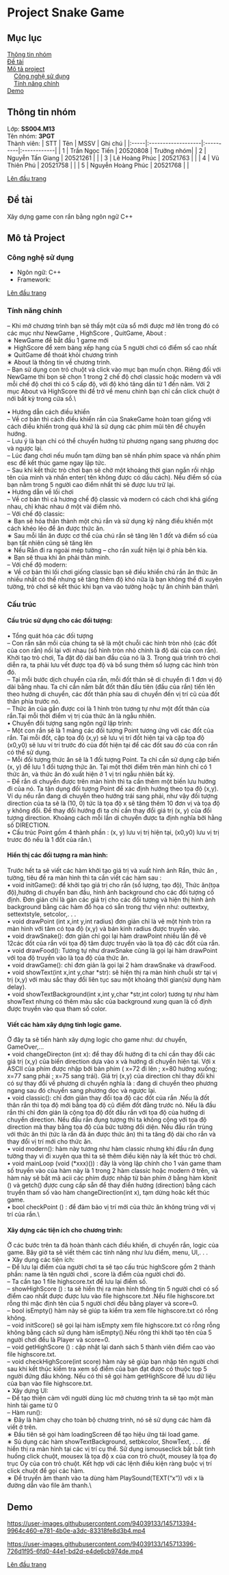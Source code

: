 # Project Snake Game
<a name="top"><a>
## Mục lục

[Thông tin nhóm](#info)\
[Đề tài](#topic)\
[Mô tả project](#project)\
&nbsp;&nbsp;&nbsp; [Công nghệ sử dụng](#use)\
&nbsp;&nbsp;&nbsp; [Tính năng chính](#main-feature)\
[Demo](#demo)

## Thông tin nhóm <a name="info"></a>

Lớp: **SS004.M13** \
Tên nhóm: **3PGT** \
Thành viên:
| STT  | Tên                | MSSV      | Ghi chú     |
|:-----|:-------------------|:----------|:------------|
|  1   |   Trần Ngọc Tiến   | 20520808  |  Trưởng nhóm|
|  2   |  Nguyễn Tấn Giang  | 20521261  |             |
|  3   |  Lê Hoàng Phúc     | 20521763  |             |
|  4   |    Vũ Thiên Phú    | 20521758  |             |
|  5   | Nguyễn Hoàng Phúc  | 20521768  |             |

[Lên đầu trang](#top)
## Đề tài <a name="topic"></a>

Xây dựng game con rắn bằng ngôn ngữ C++

## Mô tả Project <a name="project"></a>

### Công nghệ sử dụng <a name="use"></a>

- Ngôn ngữ: C++
- Framework: 

[Lên đầu trang](#top)
### Tính năng chính <a name="main-feature"></a>

– Khi mở chương trình bạn sẽ thấy một cửa sổ mới được mở lên trong đó có các mục như NewGame , HighScore , QuitGame, About :\
∗ NewGame để bắt đầu 1 game mới\
∗ HighScore để xem bảng xếp hạng của 5 người chơi có điểm số cao nhất\
∗ QuitGame để thoát khỏi chương trinh\
∗ About là thông tin về chương trinh.\
– Bạn sử dụng con trỏ chuột và click vào mục bạn muốn chọn. Riêng đối với NewGame thì bọn sẽ chọn 1 trong 2 chế độ chơi classic hoặc modern và với mỗi chế độ chơi thì có 5 cấp độ, với độ khó tăng dần từ 1 đến năm. Với 2 mục About và HighScore thì để trở về menu chinh bạn chỉ cần click chuột ở nới bất kỳ trong cửa sổ.\
  
• Hướng dẫn cách điều khiển\
– Về cơ bản thì cách điều khiển rắn của SnakeGame hoàn toan giống với cách điều khiển trong quá khứ là sử dụng các phím mũi tên để chuyển hướng.\
– Lưu ý là bạn chỉ có thể chuyển hướng từ phương ngang sang phương dọc và ngược lại.\
– Lúc đang chơi nếu muốn tạm dừng bạn sẽ nhấn phím space và nhấn phim esc để kết thúc game ngay lập tức.\
– Sau khi kết thức trò chơi bạn sẽ chờ một khoảng thời gian ngắn rồi nhập tên của minh và nhấn enter( tên không được có dấu cách). Nếu điểm số của bạn nằm trong 5 người cao điểm nhất thì sẽ được lưu trữ lại.\
• Hướng dẫn về lối chơi\
– Về cơ bản thì cả hương chế độ classic và modern có cách chơi khá giống nhau, chỉ khác nhau ở một vài điểm nhỏ.\
– Với chế độ classic:\
∗ Bạn sẽ hóa thân thành một chú rắn và sử dụng kỹ năng điều khiển một cách khéo léo để ăn được thức ăn.\
∗ Sau mỗi lần ăn được cơ thể của chú rắn sẽ tăng lên 1 đốt và điểm số của bạn tất nhiên cũng sẽ tăng lên\
∗ Nếu Rắn đi ra ngoài mép tường – cho rắn xuất hiện lại ở phía bên kia.\
∗ Bạn sẽ thua khi ăn phải thân minh.\
– Với chế độ modern:\
∗ Về cơ bản thì lối chơi giống classic bạn sẽ điều khiển chú rắn ăn thức ăn nhiều nhất có thể nhưng sẽ tăng thêm độ khó nữa là bạn không thể đi xuyên tường, trò chơi sẽ kết thúc khi bạn va vào tường hoặc tự ăn chính bản thân\

### Cấu trúc

#### Cấu trúc sử dụng cho các đối tượng:
• Tổng quát hóa các đối tượng\
– Con rắn săn mồi của chúng ta sẽ là một chuỗi các hình tròn nhỏ (các đốt của con rắn) nối lại với nhau (số hình tròn nhỏ chính là độ dài của con rắn). Khởi tạo trò chơi, Ta đặt độ dài ban đầu của nó là 3. Trong quá trình trò chơi diễn ra, ta phải lưu vết được tọa độ và bổ sung thêm số lượng các hình tròn đó.\
– Tại mỗi bước dịch chuyển của rắn, mỗi đốt thân sẽ di chuyển đi 1 đơn vị độ dài bằng nhau. Ta chỉ cần nắm bắt đốt thân đầu tiên (đầu của rắn) tiến lên theo hướng di chuyển, các đốt thân phía sau di chuyển đến vị trí cũ của đốt thân phía trước nó.\
– Thức ăn của gắn được coi là 1 hình tròn tương tự như một đốt thân của rắn.Tại mỗi thời điểm vị trị của thức ăn là ngẫu nhiên.\
• Chuyển đối tượng sang ngôn ngữ lập trình:\
– Một con rắn sẽ là 1 mảng các đối tượng Point tương ứng với các đốt của rắn. Tại mỗi đốt, cặp tọa độ (x,y) sẽ lưu vị trí đốt hiện tại và cặp tọa độ (x0,y0) sẽ lưu ví trí trước đó của đốt hiện tại để các đốt sau đó của con rắn có thể sử dụng.\
– Mỗi đối tượng thức ăn sẽ là 1 đối tượng Point. Ta chỉ cần sử dụng cặp biến (x, y) để lưu 1 đối tượng thức ăn. Tại một thời điểm trên màn hình chỉ có 1 thức ăn, và thức ăn đó xuất hiện ở 1 vị trí ngẫu nhiên bất kỳ.\
– Để rắn di chuyển được trên màn hình thì ta cần thêm một biến lưu hướng đi của nó. Ta tận dụng đối tượng Point để xác định hướng theo tọa độ (x,y). Ví dụ nếu rắn đang di chuyển theo hướng trái sang phải, như vậy đối tượng direction của ta sẽ là (10, 0) tức là tọa độ x sẽ tăng thêm 10 đơn vị và tọa độ y không đổi. Để thay đổi hướng đi ta chỉ cần thay đổi giá trị (x, y) của đối tượng direction. Khoảng cách mỗi lần di chuyển được ta định nghĩa bởi hằng số DIRECTION.\
• Cấu trúc Point gồm 4 thành phần : (x, y) lưu vị trị hiện tại, (x0,y0) lưu vị trị trươc đó nếu là 1 đốt của rắn.\
#### Hiển thị các đối tượng ra màn hình:
Trước hết ta sẽ viết các hàm khởi tạo giá trị và xuất hình ảnh Rắn, thức ăn , tường, tiêu đề ra màn hình thì ta cần viết các hàm sau :\
• void initGame(): để khởi tạo giá trị cho rắn (số lượng, tạo độ), Thức ăn(tọa độ),hướng di chuyển ban đầu, hình ảnh background cho các đối tượng cố định. Đơn giản chỉ là gán các giá trị cho các đối tượng và hiện thị hình ảnh background bằng các hàm đồ họa có sẵn trong thư viện như: outtextxy, settextstyle, setcolor,. . .\
• void drawPoint (int x,int y,int radius) đơn giản chỉ là vẽ một hình tròn ra màn hình với tâm có tọa độ (x,y) và bán kinh radius được truyền vào.\
• void drawSnake(): đơn giản chỉ gọi lại hàm drawPoint nhiều lần đề vẽ 12các đốt của rắn vói tọa độ tâm được truyền vào là tọa độ các đốt của rắn.\
• void drawFood(): Tương tự như drawSnake cũng là gọi lại hàm drawPoint với tọa độ truyền vào là tọa độ của thức ăn.\
• void drawGame(): chỉ đơn giản là gọi lại 2 hàm drawSnake và drawFood.\
• void showText(int x,int y,char *str): sẽ hiện thị ra màn hình chuỗi str tại vị trị (x,y) với màu sắc thay đổi liên tục sau một khoảng thời gian(sử dụng hàm delay).\
• void showTextBackground(int x,int y,char *str,int color) tương tự như hàm showText nhưng có thêm màu sắc của background xung quan là cố định được truyền vào qua tham số color.
#### Viết các hàm xây dựng tinh logic game.
Ở đây ta sẽ tiến hành xây dựng logic cho game như: dư chuyển, GameOver,...\
• void changeDirecton (int x): để thay đổi hướng đi ta chỉ cần thay đổi các giá trị (x,y) của biến direction dựa vào x và hướng di chuyển hiện tại. Với x ASCII của phím được nhập bởi bản phím ( x=72 đi lên ; x=80 hướng xuống; x=77 sang phải ; x=75 sang trái). Giá trị (x,y) của direction chỉ thay đổi khi có sự thay đổi về phương di chuyển nghĩa là : đang di chuyển theo phương ngang sau đó chuyển sang phương dọc và ngược lại.\
• void classic(): chỉ đơn giản thay đổi tọa độ các đốt của rắn .Nếu là đốt thân rắn thì tọa độ mới bằng tọa độ cũ điểm đốt đằng trước nó. Nếu là đầu rắn thì chỉ đơn giản là cộng tọa độ đốt đầu rắn với tọa độ của hướng di chuyển direction. Nếu đầu rắn đụng tượng thì ta không cộng với tọa độ direction mà thay bằng tọa độ của bức tường đối diện. Nếu đầu rắn trùng với thức ăn thì (tức là rắn đã ăn được thức ăn) thì ta tăng độ dài cho rắn và thay đổi vị trí mới cho thức ăn.\
• void modern(): hàm này tương như hàm classic nhưng khi đầu rắn đụng tường thay vì đi xuyên qua thì ta sẽ thêm điều kiện này là kết thúc trò chơi.\
• void mainLoop (void (*xxx)()) : đây là vòng lập chính cho 1 ván game tham số truyền vào của hàm này là 1 trong 2 hàm classic hoặc modern ở trên, và hàm này sẽ bắt mã acii các phím được nhập từ bàn phím ở bằng hàm kbnit () và getch() được cung cấp sẵn để thay điển hướng (direction) bằng cách truyền tham số vào hàm changeDirection(int x), tạm dừng hoăc kết thúc game.\
• bool checkPoint () : để đảm bảo vị trí mới của thức ăn không trùng với vị trí của rắn.\
#### Xây dựng các tiện ích cho chương trình:
Ở các bước trên ta đã hoàn thành cách điều khiển, di chuyển rắn, logic của game. Bây giờ ta sẽ viết thêm các tính năng như lưu điểm, menu, UI,. . .\
• Xây dụng các tiện ích:\
– Để lưu lại điểm của người chơi ta sẽ tạo cấu trúc highScore gồm 2 thành phần: name là tên người chơi , score là điểm của người chơi đó.\
– Ta cần tạo 1 file highscore.txt để lưu lại điểm số.\
– showHighScore () : ta sẽ hiển thị ra màn hình thông tin 5 người chơi có số điểm cao nhất được được lưu vào file highscore.txt .Nếu file highscore.txt rỗng thì mặc định tên của 5 người chơi đều bằng player và score=0.\
– bool isEmpty() hàm này sẽ giúp ta kiểm tra xem file highscore.txt có rỗng không.\
– void initScore() sẽ gọi lại hàm isEmpty xem file highscore.txt có rỗng rỗng không bằng cách sử dụng hàm isEmpty().Nếu rông thì khởi tạo tên của 5 người chơi đều là Player và score=0.\
– void getHighScore () : cập nhật lại danh sách 5 thành viên điểm cao vào file highscore.txt.\
– void checkHighScore(int score) hàm này sẽ giúp bạn nhập tên người chơi sau khi kết thúc kiểm tra xem số điểm của bạn đạt được có thuộc top 5 người đứng đầu không. Nếu có thì sẽ gọi hàm getHighScore để lưu dữ liệu của bạn vào file highscore.txt.\
• Xây dựng UI:\
– Để tạo thiện cảm với người dùng lúc mở chương trình ta sẽ tạo một màn hình tải game từ 0\
– Hàm run():\
∗ Đây là hàm chạy cho toàn bộ chương trinh, nó sẽ sử dụng các hàm đã viết ở trên.\
∗ Đầu tiên sẽ gọi hàm loadingScreen để tạo hiệu ứng tải load game.\
∗ Sủ dụng các hàm showTextBackground, setbkcolor, ShowText, . . . để hiển thị ra màn hình tại các vị trí cụ thể. Sử dụng ismouseclick bắt bắt tình huống click chuột, mousex là tọa độ x của con trỏ chuột, mousey là tọa đọ trục Oy của con trỏ chuột. Kết hợp với các lệnh điều kiện ràng buộc vị trí click chuột để gọi các hàm.\
∗ Để truyền âm thanh vào ta dùng hàm PlaySound(TEXT(“x”)) với x là đường dẫn vào file âm thanh.\
  
## Demo <a name="demo"></a>
  
https://user-images.githubusercontent.com/94039133/145713394-9964c460-e781-4b0e-a3dc-83318fe8d3b4.mp4


https://user-images.githubusercontent.com/94039133/145713396-726d1f95-6fd0-44e1-bd2d-e4de6cb974de.mp4


[Lên đầu trang](#top)
